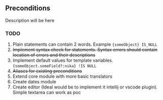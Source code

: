 ## Preconditions
Description will be here

### TODO
1) Plain statements can contain 2 words. Example `{someObject} IS_NULL`
2) ~~Implement syntax check for statements. Syntax errors should contain 
    location of errors and their descriptions~~
3) Implement default values for template variables. `{someObject.someField?:nika} !IS NULL`
4) ~~Aliases for existing preconditions~~
5) Extend core module with more basic translators
6) Create dates module
7) Create editor (Ideal would be to implement it intellij or vscode plugin). Simple textarea can work as poc
